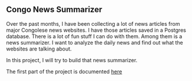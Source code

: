 ## Congo News Summarizer


Over the past months, I have been collecting a lot of news articles from major Congolese news websites. I have those articles saved in a Postgres database. There is a lot of fun stuff I can do with them. Among them is a news summarizer. I want to analyze the daily news and find out what the websites are talking about.

In this project, I will try to build that news summarizer.

The first part of the project is documented [here](./notebooks/new-summarizer-clustering.ipynb)

